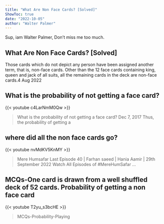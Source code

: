 ```yaml
---
title: "What Are Non Face Cards? [Solved]"
ShowToc: true 
date: "2022-10-05"
author: "Walter Palmer" 
---
```


Sup, iam Walter Palmer, Don’t miss me too much.
## What Are Non Face Cards? [Solved]
 Those cards which do not depict any person have been assigned another term, that is, non-face cards. Other than the 12 face cards containing king, queen and jack of all suits, all the remaining cards in the deck are non-face cards.4 Aug 2022

## What is the probability of not getting a face card?
{{< youtube c4LarNmM0Qw >}}
>What is the probability of not getting a face card? Dec 7, 2017 Thus, the probability of getting a 

## where did all the non face cards go?
{{< youtube nvMdKV5KnMY >}}
>Mere Humsafar Last Episode 40 | Farhan saeed | Hania Aamir | 29th September 2022 Watch All Episodes of #MereHumSafar ...

## MCQs-One card is drawn from a well shuffled deck of 52 cards. Probability of getting a non face card
{{< youtube T2yu_s3bcHE >}}
>MCQs-Probability-Playing 

